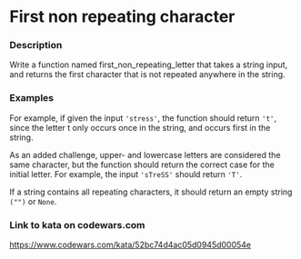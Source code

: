 # First non repeating character

### Description
Write a function named first_non_repeating_letter that takes a string input, and returns the first character that is not repeated anywhere in the string.

### Examples
For example, if given the input `'stress'`, the function should return `'t'`, since the letter t only occurs once in the string, and occurs first in the string.

As an added challenge, upper- and lowercase letters are considered the same character, but the function should return the correct case for the initial letter. For example, the input `'sTreSS'` should return `'T'`.

If a string contains all repeating characters, it should return an empty string `("")` or `None`.

### Link to kata on codewars.com
https://www.codewars.com/kata/52bc74d4ac05d0945d00054e
